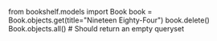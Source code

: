 from bookshelf.models import Book
book = Book.objects.get(title="Nineteen Eighty-Four")
book.delete()
Book.objects.all()  # Should return an empty queryset

